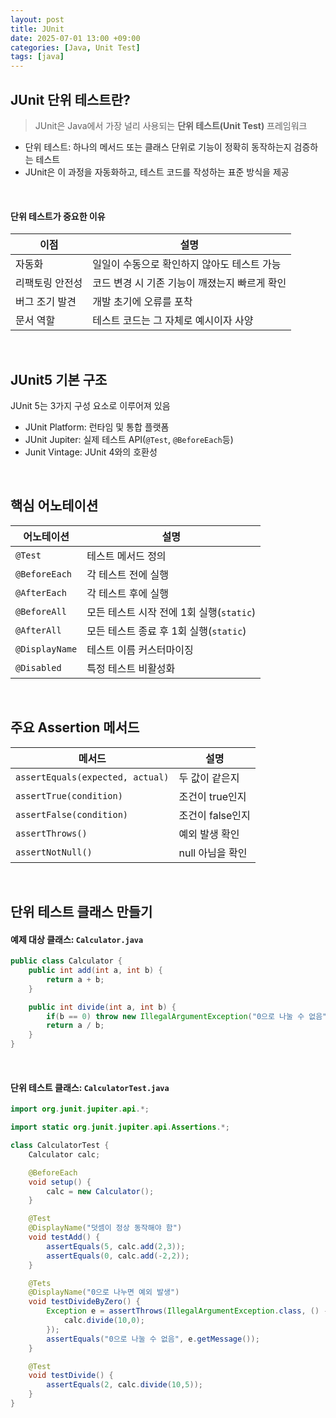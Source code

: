 ```yaml
---
layout: post
title: JUnit
date: 2025-07-01 13:00 +09:00
categories: [Java, Unit Test]
tags: [java]
---
```


## JUnit 단위 테스트란?

> JUnit은 Java에서 가장 널리 사용되는 **단위 테스트(Unit Test)** 프레임워크

- 단위 테스트: 하나의 메서드 또는 클래스 단위로 기능이 정확히 동작하는지 검증하는 테스트
- JUnit은 이 과정을 자동화하고, 테스트 코드를 작성하는 표준 방식을 제공

<br>

#### 단위 테스트가 중요한 이유

| 이점            | 설명                                          |
| --------------- | --------------------------------------------- |
| 자동화          | 일일이 수동으로 확인하지 않아도 테스트 가능   |
| 리팩토링 안전성 | 코드 변경 시 기존 기능이 깨졌는지 빠르게 확인 |
| 버그 조기 발견  | 개발 초기에 오류를 포착                       |
| 문서 역할       | 테스트 코드는 그 자체로 예시이자 사양         |

<br>

## JUnit5 기본 구조

JUnit 5는 3가지 구성 요소로 이루어져 있음
- JUnit Platform: 런타임 및 통합 플랫폼
- JUnit Jupiter: 실제 테스트 API(`@Test`, `@BeforeEach`등)
- Junit Vintage: JUnit 4와의 호환성

<br>

## 핵심 어노테이션

| 어노테이션     | 설명                                     |
| -------------- | ---------------------------------------- |
| `@Test`        | 테스트 메서드 정의                       |
| `@BeforeEach`  | 각 테스트 전에 실행                      |
| `@AfterEach`   | 각 테스트 후에 실행                      |
| `@BeforeAll`   | 모든 테스트 시작 전에 1회 실행(`static`) |
| `@AfterAll`    | 모든 테스트 종료 후 1회 실행(`static`)   |
| `@DisplayName` | 테스트 이름 커스터마이징                 |
| `@Disabled`    | 특정 테스트 비활성화                     |

<br>

## 주요 Assertion 메서드

| 메서드                           | 설명             |
| -------------------------------- | ---------------- |
| `assertEquals(expected, actual)` | 두 값이 같은지   |
| `assertTrue(condition)`          | 조건이 true인지  |
| `assertFalse(condition)`         | 조건이 false인지 |
| `assertThrows()`                 | 예외 발생 확인   |
| `assertNotNull()`                | null 아님을 확인 |

<br>

## 단위 테스트 클래스 만들기

#### 예제 대상 클래스: `Calculator.java`

```java
public class Calculator {
    public int add(int a, int b) {
        return a + b;
    }

    public int divide(int a, int b) {
        if(b == 0) throw new IllegalArgumentException("0으로 나눌 수 없음");
        return a / b;
    }
}
```

<br>

#### 단위 테스트 클래스: `CalculatorTest.java`

```java
import org.junit.jupiter.api.*;

import static org.junit.jupiter.api.Assertions.*;

class CalculatorTest {
    Calculator calc;

    @BeforeEach
    void setup() {
        calc = new Calculator();
    }

    @Test
    @DisplayName("덧셈이 정상 동작해야 함")
    void testAdd() {
        assertEquals(5, calc.add(2,3));
        assertEquals(0, calc.add(-2,2));
    }

    @Tets
    @DisplayName("0으로 나누면 예외 발생")
    void testDivideByZero() {
        Exception e = assertThrows(IllegalArgumentException.class, () -> {
            calc.divide(10,0);
        });
        assertEquals("0으로 나눌 수 없음", e.getMessage());
    }

    @Test
    void testDivide() {
        assertEquals(2, calc.divide(10,5));
    } 
}
```
